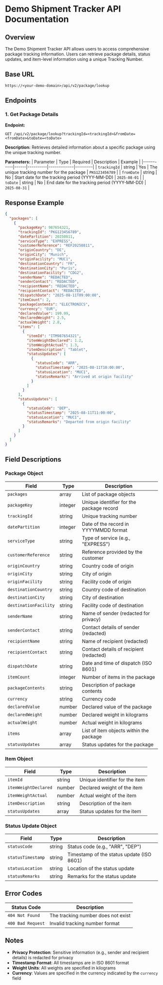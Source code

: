 # Demo Shipment Tracker API Documentation

## Overview

The Demo Shipment Tracker API allows users to access comprehensive package tracking information. Users can retrieve package details, status updates, and item-level information using a unique Tracking Number.

## Base URL

```
https://<your-demo-domain>/api/v2/package/lookup
```

## Endpoints

### 1. Get Package Details

**Endpoint:**
```http
GET /api/v2/package/lookup?trackingId=<trackingId>&fromDate=<fromDate>&toDate=<toDate>
```

**Description:**
Retrieves detailed information about a specific package using the unique tracking number.

**Parameters:**
| Parameter | Type | Required | Description | Example |
|-----------|------|----------|-------------|---------|
| `trackingId` | string | Yes | The unique tracking number for the package | `PKG123456789` |
| `fromDate` | string | No | Start date for the tracking period (YYYY-MM-DD) | `2025-08-01` |
| `toDate` | string | No | End date for the tracking period (YYYY-MM-DD) | `2025-08-31` |
## Response Example

```json
{
  "packages": [
    {
      "packageKey": 987654321,
      "trackingId": "PKG123456789",
      "datePartition": 20250811,
      "serviceType": "EXPRESS",
      "customerReference": "REF20250811",
      "originCountry": "DE",
      "originCity": "Munich",
      "originFacility": "MUC1",
      "destinationCountry": "FR",
      "destinationCity": "Paris",
      "destinationFacility": "CDG2",
      "senderName": "REDACTED",
      "senderContact": "REDACTED",
      "recipientName": "REDACTED",
      "recipientContact": "REDACTED",
      "dispatchDate": "2025-08-11T09:00:00",
      "itemCount": 2,
      "packageContents": "ELECTRONICS",
      "currency": "EUR",
      "declaredValue": 199.99,
      "declaredWeight": 2.5,
      "actualWeight": 2.8,
      "items": [
        {
          "itemId": "ITM987654321",
          "itemWeightDeclared": 1.2,
          "itemWeightActual": 1.3,
          "itemDescription": "Tablet",
          "statusUpdates": [
            {
              "statusCode": "ARR",
              "statusTimestamp": "2025-08-11T10:00:00",
              "statusLocation": "MUC1",
              "statusRemarks": "Arrived at origin facility"
            }
          ]
        }
      ],
      "statusUpdates": [
        {
          "statusCode": "DEP",
          "statusTimestamp": "2025-08-11T11:00:00",
          "statusLocation": "MUC1",
          "statusRemarks": "Departed from origin facility"
        }
      ]
    }
  ]
}
```
## Field Descriptions

### Package Object

| Field | Type | Description |
|-------|------|-------------|
| `packages` | array | List of package objects |
| `packageKey` | integer | Unique identifier for the package record |
| `trackingId` | string | Unique tracking number |
| `datePartition` | integer | Date of the record in YYYYMMDD format |
| `serviceType` | string | Type of service (e.g., "EXPRESS") |
| `customerReference` | string | Reference provided by the customer |
| `originCountry` | string | Country code of origin |
| `originCity` | string | City of origin |
| `originFacility` | string | Facility code of origin |
| `destinationCountry` | string | Country code of destination |
| `destinationCity` | string | City of destination |
| `destinationFacility` | string | Facility code of destination |
| `senderName` | string | Name of sender (redacted for privacy) |
| `senderContact` | string | Contact details of sender (redacted) |
| `recipientName` | string | Name of recipient (redacted) |
| `recipientContact` | string | Contact details of recipient (redacted) |
| `dispatchDate` | string | Date and time of dispatch (ISO 8601) |
| `itemCount` | integer | Number of items in the package |
| `packageContents` | string | Description of package contents |
| `currency` | string | Currency code |
| `declaredValue` | number | Declared value of the package |
| `declaredWeight` | number | Declared weight in kilograms |
| `actualWeight` | number | Actual weight in kilograms |
| `items` | array | List of item objects within the package |
| `statusUpdates` | array | Status updates for the package |

### Item Object

| Field | Type | Description |
|-------|------|-------------|
| `itemId` | string | Unique identifier for the item |
| `itemWeightDeclared` | number | Declared weight of the item |
| `itemWeightActual` | number | Actual weight of the item |
| `itemDescription` | string | Description of the item |
| `statusUpdates` | array | Status updates for the item |

### Status Update Object

| Field | Type | Description |
|-------|------|-------------|
| `statusCode` | string | Status code (e.g., "ARR", "DEP") |
| `statusTimestamp` | string | Timestamp of the status update (ISO 8601) |
| `statusLocation` | string | Location of the status update |
| `statusRemarks` | string | Remarks for the status update |
## Error Codes

| Status Code | Description |
|-------------|-------------|
| `404 Not Found` | The tracking number does not exist |
| `400 Bad Request` | Invalid tracking number format |

## Notes

- **Privacy Protection**: Sensitive information (e.g., sender and recipient details) is redacted for privacy
- **Timestamp Format**: All timestamps are in ISO 8601 format
- **Weight Units**: All weights are specified in kilograms
- **Currency**: Values are specified in the currency indicated by the `currency` field
